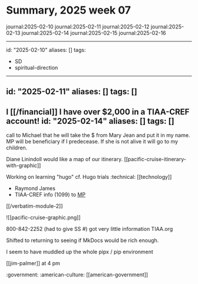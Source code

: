 # Summary, 2025 week 07

journal:2025-02-10
journal:2025-02-11
journal:2025-02-12
journal:2025-02-13
journal:2025-02-14
journal:2025-02-15
journal:2025-02-16

---
id: "2025-02-10"
aliases: []
tags:
  - SD
  - spiritual-direction
---
id: "2025-02-11"
aliases: []
tags: []
---
l
[[/financial]] I have over $2,000 in a TIAA-CREF account!
id: "2025-02-14"
aliases: []
tags: []
---

call to Michael that he will take the $ from Mary Jean and put it in my name. MP will be beneficiary if I predecease. If she is not alive it will go to my children.

Diane Linindoll would like a map of our itinerary. [[pacific-cruise-itinerary-with-graphic]]

Working on learning "hugo" cf. Hugo trials :technical:  [[technology]]

- Raymond James
- TIAA-CREF info (1099) to [MP](/MP.md)

[[/verbatim-module-2]]

![[pacific-cruise-graphic.png]]

800-842-2252 (had to give SS #) got very little information
TIAA.org 

Shifted to returning to seeing if MkDocs would be rich enough.

I seem to have muddled up the whole pipx / pip environment

[[jim-palmer]] at 4 pm

:government: :american-culture: [[american-government]]

